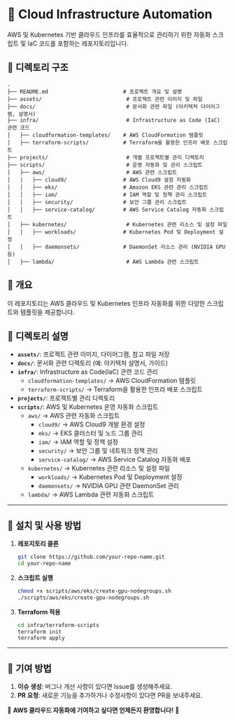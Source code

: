 # 🚀 Cloud Infrastructure Automation

AWS 및 Kubernetes 기반 클라우드 인프라를 효율적으로 관리하기 위한 자동화 스크립트 및 IaC 코드를 포함하는 레포지토리입니다.

## 📂 디렉토리 구조
```
.
├── README.md                        # 프로젝트 개요 및 설명
├── assets/                           # 프로젝트 관련 이미지 및 파일
├── docs/                             # 문서화 관련 파일 (아키텍처 다이어그램, 설명서)
├── infra/                            # Infrastructure as Code (IaC) 관련 코드
│   ├── cloudformation-templates/    # AWS CloudFormation 템플릿
│   ├── terraform-scripts/           # Terraform을 활용한 인프라 배포 스크립트
├── projects/                         # 개별 프로젝트별 관리 디렉토리
├── scripts/                          # 운영 자동화 및 관리 스크립트
│   ├── aws/                          # AWS 관련 스크립트
│   │   ├── cloud9/                  # AWS Cloud9 설정 자동화
│   │   ├── eks/                     # Amazon EKS 관련 관리 스크립트
│   │   ├── iam/                     # IAM 역할 및 정책 관리 스크립트
│   │   ├── security/                # 보안 그룹 관리 스크립트
│   │   ├── service-catalog/         # AWS Service Catalog 자동화 스크립트
│   ├── kubernetes/                   # Kubernetes 관련 리소스 및 설정 파일
│   │   ├── workloads/               # Kubernetes Pod 및 Deployment 설정
│   │   ├── daemonsets/              # DaemonSet 리소스 관리 (NVIDIA GPU 등)
│   ├── lambda/                       # AWS Lambda 관련 스크립트
```

## 🔹 개요
이 레포지토리는 AWS 클라우드 및 Kubernetes 인프라 자동화를 위한 다양한 스크립트와 템플릿을 제공합니다.

## 📂 디렉토리 설명

- **`assets/`**: 프로젝트 관련 이미지, 다이어그램, 참고 파일 저장
- **`docs/`**: 문서화 관련 디렉토리 (예: 아키텍처 설명서, 가이드)
- **`infra/`**: Infrastructure as Code(IaC) 관련 코드 관리
  - `cloudformation-templates/` → AWS CloudFormation 템플릿
  - `terraform-scripts/` → Terraform을 활용한 인프라 배포 스크립트
- **`projects/`**: 프로젝트별 관리 디렉토리
- **`scripts/`**: AWS 및 Kubernetes 운영 자동화 스크립트
  - `aws/` → AWS 관련 자동화 스크립트
    - `cloud9/` → AWS Cloud9 개발 환경 설정
    - `eks/` → EKS 클러스터 및 노드 그룹 관리
    - `iam/` → IAM 역할 및 정책 설정
    - `security/` → 보안 그룹 및 네트워크 정책 관리
    - `service-catalog/` → AWS Service Catalog 자동화 배포
  - `kubernetes/` → Kubernetes 관련 리소스 및 설정 파일
    - `workloads/` → Kubernetes Pod 및 Deployment 설정
    - `daemonsets/` → NVIDIA GPU 관련 DaemonSet 관리
  - `lambda/` → AWS Lambda 관련 자동화 스크립트

---

## **🚀 설치 및 사용 방법**
1. **레포지토리 클론**
   ```bash
   git clone https://github.com/your-repo-name.git
   cd your-repo-name
   ```
2. **스크립트 실행**
   ```bash
   chmod +x scripts/aws/eks/create-gpu-nodegroups.sh
   ./scripts/aws/eks/create-gpu-nodegroups.sh
   ```
3. **Terraform 적용**
   ```bash
   cd infra/terraform-scripts
   terraform init
   terraform apply
   ```

---

## 🔹 기여 방법
1. **이슈 생성**: 버그나 개선 사항이 있다면 Issue를 생성해주세요.
2. **PR 요청**: 새로운 기능을 추가하거나 수정사항이 있다면 PR을 보내주세요.

🚀 **AWS 클라우드 자동화에 기여하고 싶다면 언제든지 환영합니다!** 🎉

